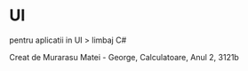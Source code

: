 # UI
 pentru aplicatii in UI > limbaj C#
 
Creat de Murarasu Matei - George, Calculatoare, Anul 2, 3121b